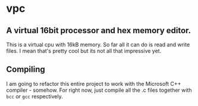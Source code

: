 vpc
===

## A virtual 16bit processor and hex memory editor.

This is a virtual cpu with 16kB memory. So far all it can do is read
and write files. I mean that's pretty cool but its not all that
impressive yet.

## Compiling

I am going to refactor this entire project to work with the Microsoft
C++ compiler - somehow. For right now, just compile all the .c files
together with `bcc` or `gcc` respectively.
